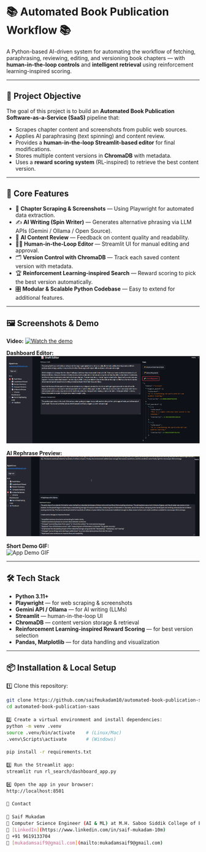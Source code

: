 # 📚 Automated Book Publication Workflow 📚

A Python-based AI-driven system for automating the workflow of fetching, paraphrasing, reviewing, editing, and versioning book chapters — with **human-in-the-loop controls** and **intelligent retrieval** using reinforcement learning-inspired scoring.

---

## 📌 Project Objective

The goal of this project is to build an **Automated Book Publication Software-as-a-Service (SaaS)** pipeline that:

- Scrapes chapter content and screenshots from public web sources.
- Applies AI paraphrasing (text spinning) and content review.
- Provides a **human-in-the-loop Streamlit-based editor** for final modifications.
- Stores multiple content versions in **ChromaDB** with metadata.
- Uses a **reward scoring system** (RL-inspired) to retrieve the best content version.

---

## 🚀 Core Features

- 📖 **Chapter Scraping & Screenshots** — Using Playwright for automated data extraction.  
- ✍️ **AI Writing (Spin Writer)** — Generates alternative phrasing via LLM APIs (Gemini / Ollama / Open Source).  
- 📝 **AI Content Review** — Feedback on content quality and readability.  
- 👨‍💻 **Human-in-the-Loop Editor** — Streamlit UI for manual editing and approval.  
- 🗂️ **Version Control with ChromaDB** — Track each saved content version with metadata.  
- 🏆 **Reinforcement Learning-inspired Search** — Reward scoring to pick the best version automatically.  
- 🎛️ **Modular & Scalable Python Codebase** — Easy to extend for additional features.

---

## 🖼️ Screenshots & Demo

**Video:**
[![Watch the demo](https://img.youtube.com/vi/bKiTDNX7EJY/0.jpg)](https://youtu.be/bKiTDNX7EJY)

**Dashboard Editor:**  
![Draft Editor Screenshot](draft_editor2.png)  

**AI Rephrase Preview:**  
![Rephrase Output Screenshot](rephrase_output.png)  

**Short Demo GIF:**  
![App Demo GIF](videos/demo.gif)  

---

## 🛠️ Tech Stack

- **Python 3.11+**  
- **Playwright** — for web scraping & screenshots  
- **Gemini API / Ollama** — for AI writing (LLMs)  
- **Streamlit** — human-in-the-loop UI  
- **ChromaDB** — content version storage & retrieval  
- **Reinforcement Learning-inspired Reward Scoring** — for best version selection  
- **Pandas, Matplotlib** — for data handling and visualization

---

## 📦 Installation & Local Setup

1️⃣ Clone this repository:
```bash
git clone https://github.com/saifmukadam10/automated-book-publication-saas.git
cd automated-book-publication-saas

2️⃣ Create a virtual environment and install dependencies:
python -m venv .venv
source .venv/bin/activate    # (Linux/Mac)
.venv\Scripts\activate       # (Windows)

pip install -r requirements.txt

3️⃣ Run the Streamlit app:
streamlit run rl_search/dashboard_app.py

4️⃣ Open the app in your browser:
http://localhost:8501

📧 Contact

👤 Saif Mukadam
📍 Computer Science Engineer (AI & ML) at M.H. Saboo Siddik College of Engineering
🔗 [LinkedIn](https://www.linkedin.com/in/saif-mukadam-10m)
📧 +91 9619133704
📧 [mukadamsaif9@gmail.com](mailto:mukadamsaif9@gmail.com)
